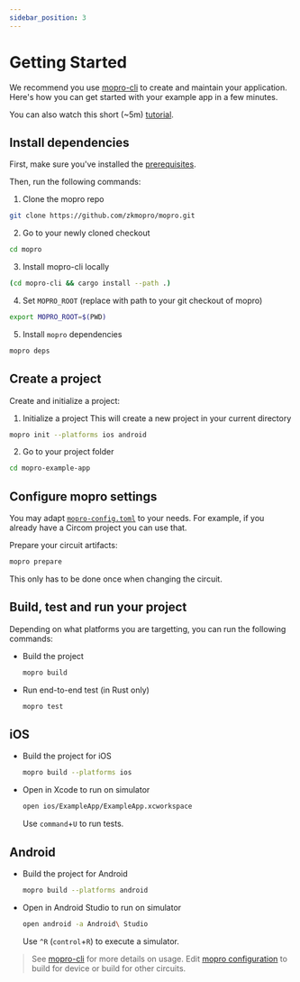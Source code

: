 ```yaml
---
sidebar_position: 3
---
```


# Getting Started

We recommend you use [mopro-cli](/docs/mopro-cli) to create and maintain your application. Here's how you can get started with your example app in a few minutes.

You can also watch this short (~5m) [tutorial](https://www.loom.com/share/6ff382b0497c47aea9d0ef8b6e790dd8).

## Install dependencies

First, make sure you've installed the [prerequisites](/docs/prerequisites).

Then, run the following commands:

1. Clone the mopro repo

```sh
git clone https://github.com/zkmopro/mopro.git
```

2. Go to your newly cloned checkout

```sh
cd mopro
```

3. Install mopro-cli locally

```sh
(cd mopro-cli && cargo install --path .)
```

4. Set `MOPRO_ROOT` (replace with path to your git checkout of mopro)

```sh
export MOPRO_ROOT=$(PWD)
```

5. Install `mopro` dependencies

```sh
mopro deps
```

## Create a project

Create and initialize a project:

1. Initialize a project
   This will create a new project in your current directory

```sh
mopro init --platforms ios android
```

2. Go to your project folder

```sh
cd mopro-example-app
```

## Configure mopro settings

You may adapt [`mopro-config.toml`](circom/configuration.md) to your needs. For example, if you already have a Circom project you can use that.

Prepare your circuit artifacts:

```sh
mopro prepare
```

This only has to be done once when changing the circuit.

## Build, test and run your project

Depending on what platforms you are targetting, you can run the following commands:

-   Build the project

    ```sh
    mopro build
    ```

-   Run end-to-end test (in Rust only)

    ```sh
    mopro test
    ```

## iOS

-   Build the project for iOS

    ```sh
    mopro build --platforms ios
    ```

-   Open in Xcode to run on simulator

    ```sh
    open ios/ExampleApp/ExampleApp.xcworkspace
    ```

    Use `command`+`U` to run tests.

## Android

-   Build the project for Android

    ```sh
    mopro build --platforms android
    ```

-   Open in Android Studio to run on simulator

    ```sh
    open android -a Android\ Studio
    ```

    Use `^R` (`control`+`R`) to execute a simulator.

> See [mopro-cli](/docs/mopro-cli) for more details on usage.
> Edit [mopro configuration](/docs/circom/configuration) to build for device or build for other circuits.
